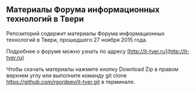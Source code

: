 ## Материалы Форума информационных технологий в Твери

Репозиторий содержит материалы Форума информационных технологий 
в Твери, прошедшего 27 ноября 2015 года. 

Подробнее о форуме можно узнать по адресу [http://it-tver.ru](http://it-tver.ru)

Чтобы скачать материалы нажмите кнопку Download Zip в правом верхнем углу или выполните команду git clone https://github.com/rgordeev/it-tver.git в терминале.
